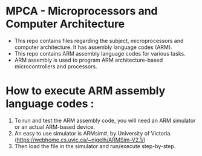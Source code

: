 # MPCA - Microprocessors and Computer Architecture
- This repo contains files regarding the subject, microprocessors and computer architecture. It has assembly language codes (ARM).
- This repo contains ARM assembly language codes for various tasks.
- ARM assembly is used to program ARM architecture-based microcontrollers and processors.

# How to execute ARM assembly language codes :
1. To run and test the ARM assembly code, you will need an ARM simulator or an actual ARM-based device.
2. An easy to use simulator is ARMsim#, by University of Victoria. (https://webhome.cs.uvic.ca/~nigelh/ARMSim-V2.1/)
3. Then load the file in the simulator and run/execute step-by-step.
